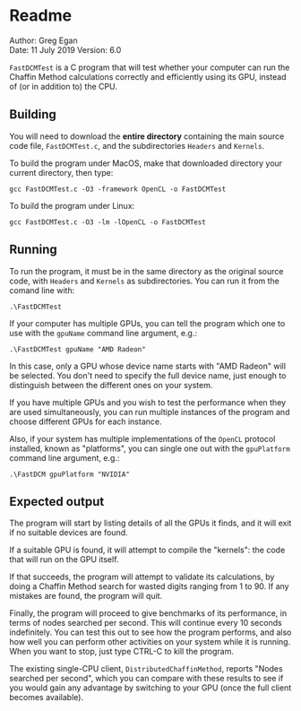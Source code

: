 # Readme

Author:		Greg Egan  
Date:		11 July 2019
Version:		6.0

`FastDCMTest` is a C program that will test whether your computer can run the Chaffin Method calculations correctly and efficiently using its GPU, instead of
(or in addition to) the CPU.


## Building

You will need to download the **entire directory** containing the main source code file, `FastDCMTest.c`, and the subdirectories  `Headers` and `Kernels`.

To build the program under MacOS, make that downloaded directory your current directory, then type:

`gcc FastDCMTest.c -O3 -framework OpenCL -o FastDCMTest`

To build the program under Linux:

`gcc FastDCMTest.c -O3 -lm -lOpenCL -o FastDCMTest`

## Running

To run the program, it must be in the same directory as the original source code, with `Headers` and `Kernels` as subdirectories.  You can run it from the comand line with:

`.\FastDCMTest`

If your computer has multiple GPUs, you can tell the program which one to use with the `gpuName` command line argument, e.g.:

`.\FastDCMTest gpuName "AMD Radeon"`

In this case, only a GPU whose device name starts with "AMD Radeon" will be selected. You don't need to specify the full device name, just enough to distinguish between
the different ones on your system.

If you have multiple GPUs and you wish to test the performance when they are used simultaneously, you can run multiple instances of the program and choose
different GPUs for each instance.

Also, if your system has multiple implementations of the `OpenCL` protocol installed, known as "platforms", you can single one out with the `gpuPlatform` command line argument, e.g.:

`.\FastDCM gpuPlatform "NVIDIA"`


## Expected output

The program will start by listing details of all the GPUs it finds, and it will exit if no suitable devices are found.

If a suitable GPU is found, it will attempt to compile the "kernels":  the code that will run on the GPU itself.

If that succeeds, the program will attempt to validate its calculations, by doing a Chaffin Method search for wasted digits ranging from 1 to 90.
If any mistakes are found, the program will quit.

Finally, the program will proceed to give benchmarks of its performance, in terms of nodes searched per second. This will continue every 10 seconds indefinitely. You can
test this out to see how the program performs, and also how well you can perform other activities on your system while it is running. When you want to stop, just type CTRL-C
to kill the program.

The existing single-CPU client, `DistributedChaffinMethod`, reports "Nodes searched per second", which you can compare with these results to see if you would gain any
advantage by switching to your GPU (once the full client becomes available). 

